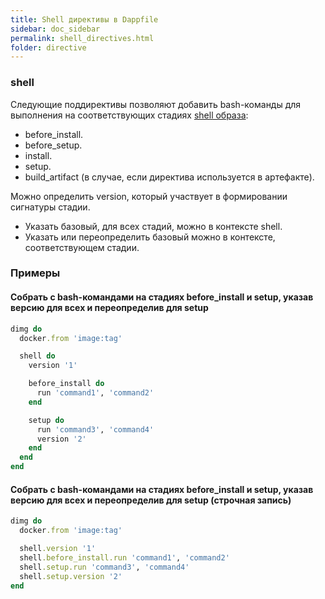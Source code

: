 ```yaml
---
title: Shell директивы в Dappfile
sidebar: doc_sidebar
permalink: shell_directives.html
folder: directive
---
```


### shell
Следующие поддирективы позволяют добавить bash-команды для выполнения на соответствующих стадиях [shell образа](definitions.html#shell-проект):

* before_install.
* before_setup.
* install.
* setup.
* build_artifact (в случае, если директива используется в артефакте).

Можно определить version, который участвует в формировании сигнатуры стадии.

* Указать базовый, для всех стадий, можно в контексте shell.
* Указать или переопределить базовый можно в контексте, соответствующем стадии.

### Примеры

#### Собрать с bash-командами на стадиях before_install и setup, указав версию для всех и переопределив для setup
```ruby
dimg do
  docker.from 'image:tag'

  shell do
    version '1'

    before_install do
      run 'command1', 'command2'
    end

    setup do
      run 'command3', 'command4'
      version '2'
    end
  end
end
```

#### Собрать с bash-командами на стадиях before_install и setup, указав версию для всех и переопределив для setup (строчная запись)
```ruby
dimg do
  docker.from 'image:tag'

  shell.version '1'
  shell.before_install.run 'command1', 'command2'
  shell.setup.run 'command3', 'command4'
  shell.setup.version '2'
end
```
